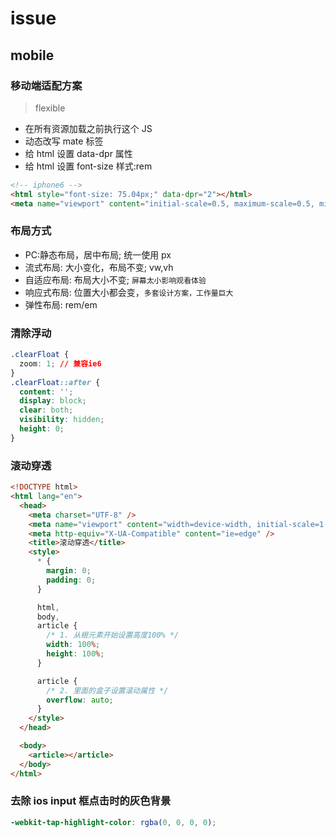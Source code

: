 # issue

## mobile

### 移动端适配方案

> flexible

- 在所有资源加载之前执行这个 JS
- 动态改写 mate 标签
- 给 html 设置 data-dpr 属性
- 给 html 设置 font-size 样式:rem

```html
<!-- iphone6 -->
<html style="font-size: 75.04px;" data-dpr="2"></html>
<meta name="viewport" content="initial-scale=0.5, maximum-scale=0.5, minimum-scale=0.5, user-scalable=no" />
```

### 布局方式

- PC:静态布局，居中布局; 统一使用 px
- 流式布局: 大小变化，布局不变; vw,vh
- 自适应布局: 布局大小不变; `屏幕太小影响观看体验`
- 响应式布局: 位置大小都会变，`多套设计方案，工作量巨大`
- 弹性布局: rem/em

### 清除浮动

```css
.clearFloat {
  zoom: 1; // 兼容ie6
}
.clearFloat::after {
  content: '';
  display: block;
  clear: both;
  visibility: hidden;
  height: 0;
}
```

### 滚动穿透

```html
<!DOCTYPE html>
<html lang="en">
  <head>
    <meta charset="UTF-8" />
    <meta name="viewport" content="width=device-width, initial-scale=1.0" />
    <meta http-equiv="X-UA-Compatible" content="ie=edge" />
    <title>滚动穿透</title>
    <style>
      * {
        margin: 0;
        padding: 0;
      }

      html,
      body,
      article {
        /* 1. 从根元素开始设置高度100% */
        width: 100%;
        height: 100%;
      }

      article {
        /* 2. 里面的盒子设置滚动属性 */
        overflow: auto;
      }
    </style>
  </head>

  <body>
    <article></article>
  </body>
</html>
```

### 去除 ios input 框点击时的灰色背景

```scss
-webkit-tap-highlight-color: rgba(0, 0, 0, 0);
```
